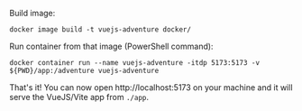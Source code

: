 Build image:
```
docker image build -t vuejs-adventure docker/
```
    

Run container from that image (PowerShell command):
```
docker container run --name vuejs-adventure -itdp 5173:5173 -v ${PWD}/app:/adventure vuejs-adventure
```

That's it! You can now open http://localhost:5173 on your machine and it will serve the VueJS/Vite app from `./app`.